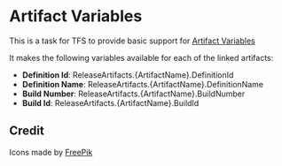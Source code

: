 # Artifact Variables

This is a task for TFS to provide basic support for [Artifact Variables](https://www.visualstudio.com/en-us/docs/release/author-release-definition/understanding-artifacts#artifact-variables)

It makes the following variables available for each of the linked artifacts:

- **Definition Id**: ReleaseArtifacts.{ArtifactName}.DefinitionId
- **Definition Name**: ReleaseArtifacts.{ArtifactName}.DefinitionName
- **Build Number**: ReleaseArtifacts.{ArtifactName}.BuildNumber
- **Build Id**: ReleaseArtifacts.{ArtifactName}.BuildId

## Credit

Icons made by [FreePik](http://www.freepik.com/)
